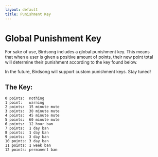 ```yaml
---
layout: default
title: Punishment Key
---
```


# Global Punishment Key

For sake of use, Birdsong includes a global punishment key. This means that when a user is given a positive amount of points, their new point total will determine their punishment according to the key found below.

In the future, Birdsong will support custom punishment keys. Stay tuned!

## The Key:

```
0 points:  nothing
1 point:   warning
2 points:  15 minute mute
3 points:  30 minute mute
4 points:  45 minute mute
5 points:  60 minute mute
6 points:  12 hour ban
7 points:  1 day ban
8 points:  1 day ban
9 points:  3 day ban
10 points: 3 day ban
11 points: 1 week ban
12 points: permanent ban
```

